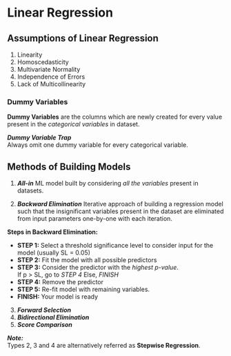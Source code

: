# Linear Regression

## Assumptions of Linear Regression

1. Linearity  
2. Homoscedasticity  
3. Multivariate Normality  
4. Independence of Errors  
5. Lack of Multicollinearity  

### Dummy Variables
**Dummy Variables** are the columns which are newly created for every value present in the *categorical variables* in dataset.

***Dummy Variable Trap***  
Always omit one dummy variable for every categorical variable.

## Methods of Building Models

1. ***All-in***
ML model built by considering *all the variables* present in datasets.

2. ***Backward Elimination***
Iterative approach of building a regression model such that the insignificant variables present in the dataset are eliminated from input parameters one-by-one with each iteration.

**Steps in Backward Elimination:**
- **STEP 1:** Select a threshold significance level to consider input for the model (usually SL = 0.05)
- **STEP 2:** Fit the model with all possible predictors
- **STEP 3:** Consider the predictor with the *highest p-value*.  
If p > SL, go to *STEP 4*
Else, *FINISH*
- **STEP 4:** Remove the predictor
- **STEP 5:** Re-fit model with remaining variables.
- **FINISH:** Your model is ready

3. ***Forward Selection***
4. ***Bidirectional Elimination***
5. ***Score Comparison***

***Note:***  
Types 2, 3 and 4 are alternatively referred as **Stepwise Regression**.